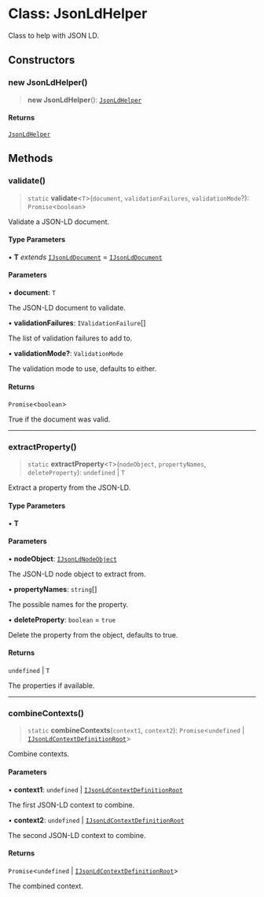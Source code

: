 # Class: JsonLdHelper

Class to help with JSON LD.

## Constructors

### new JsonLdHelper()

> **new JsonLdHelper**(): [`JsonLdHelper`](JsonLdHelper.md)

#### Returns

[`JsonLdHelper`](JsonLdHelper.md)

## Methods

### validate()

> `static` **validate**\<`T`\>(`document`, `validationFailures`, `validationMode`?): `Promise`\<`boolean`\>

Validate a JSON-LD document.

#### Type Parameters

• **T** *extends* [`IJsonLdDocument`](../type-aliases/IJsonLdDocument.md) = [`IJsonLdDocument`](../type-aliases/IJsonLdDocument.md)

#### Parameters

• **document**: `T`

The JSON-LD document to validate.

• **validationFailures**: `IValidationFailure`[]

The list of validation failures to add to.

• **validationMode?**: `ValidationMode`

The validation mode to use, defaults to either.

#### Returns

`Promise`\<`boolean`\>

True if the document was valid.

***

### extractProperty()

> `static` **extractProperty**\<`T`\>(`nodeObject`, `propertyNames`, `deleteProperty`): `undefined` \| `T`

Extract a property from the JSON-LD.

#### Type Parameters

• **T**

#### Parameters

• **nodeObject**: [`IJsonLdNodeObject`](../interfaces/IJsonLdNodeObject.md)

The JSON-LD node object to extract from.

• **propertyNames**: `string`[]

The possible names for the property.

• **deleteProperty**: `boolean` = `true`

Delete the property from the object, defaults to true.

#### Returns

`undefined` \| `T`

The properties if available.

***

### combineContexts()

> `static` **combineContexts**(`context1`, `context2`): `Promise`\<`undefined` \| [`IJsonLdContextDefinitionRoot`](../type-aliases/IJsonLdContextDefinitionRoot.md)\>

Combine contexts.

#### Parameters

• **context1**: `undefined` \| [`IJsonLdContextDefinitionRoot`](../type-aliases/IJsonLdContextDefinitionRoot.md)

The first JSON-LD context to combine.

• **context2**: `undefined` \| [`IJsonLdContextDefinitionRoot`](../type-aliases/IJsonLdContextDefinitionRoot.md)

The second JSON-LD context to combine.

#### Returns

`Promise`\<`undefined` \| [`IJsonLdContextDefinitionRoot`](../type-aliases/IJsonLdContextDefinitionRoot.md)\>

The combined context.
